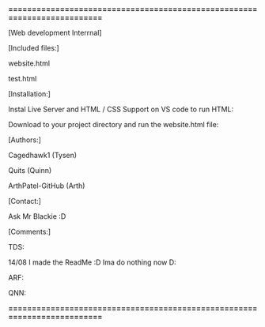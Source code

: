 **=========================================================================**⠀⠀⠀⠀⠀⠀⠀⠀

[Web development Interrnal]

[Included files:]

website.html

test.html

[Installation:]

Instal Live Server and HTML / CSS Support on VS code to run HTML:

Download to your project directory and run the website.html file:

[Authors:]

Cagedhawk1 (Tysen)

Quits (Quinn)

ArthPatel-GitHub (Arth)

[Contact:]

Ask Mr Blackie :D

[Comments:]

TDS:

14/08 I made the ReadMe :D Ima do nothing now D:

ARF:

QNN:

**=========================================================================**
